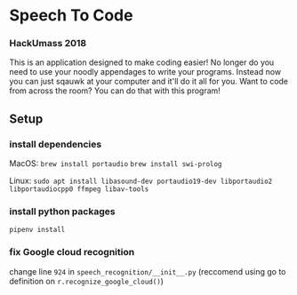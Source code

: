 # Speech To Code

### HackUmass 2018

This is an application designed to make coding easier! No longer do you need to use your noodly appendages to write your programs. Instead now you can just sqauwk at your computer and it'll do it all for you. Want to code from across the room? You can do that with this program!

## Setup

### install dependencies

MacOS:
`brew install portaudio`
`brew install swi-prolog`

Linux:
`sudo apt install libasound-dev portaudio19-dev libportaudio2 libportaudiocpp0 ffmpeg libav-tools`

### install python packages

`pipenv install`

### fix Google cloud recognition

change line `924` in `speech_recognition/__init__.py` (reccomend using go to definition on `r.recognize_google_cloud()`)
